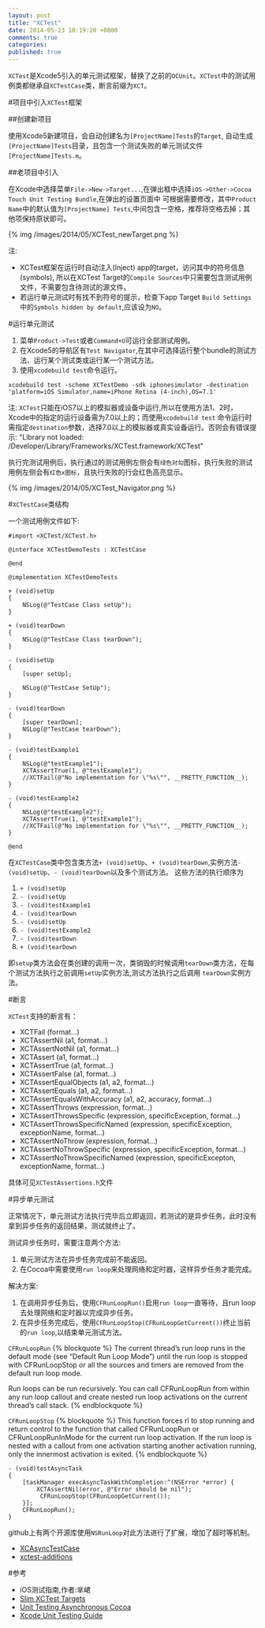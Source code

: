 ```yaml
---
layout: post
title: "XCTest"
date: 2014-05-23 10:19:20 +0800
comments: true
categories:
published: true
---
```


`XCTest`是Xcode5引入的单元测试框架，替换了之前的`OCUnit`。`XCTest`中的测试用例类都继承自`XCTestCase`类，断言前缀为`XCT`。

#项目中引入`XCTest`框架

##创建新项目

使用Xcode5新建项目，会自动创建名为`[ProjectName]Tests`的`Target`,
自动生成`[ProjectName]Tests`目录，且包含一个测试失败的单元测试文件`[ProjectName]Tests.m`。

##老项目中引入

在Xcode中选择菜单`File->New->Target...`,在弹出框中选择`iOS->Other->Cocoa Touch Unit Testing Bundle`,在弹出的设置页面中
可根据需要修改，其中`Product Name`中的默认值为`[ProjectName] Tests`,中间包含一空格，推荐将空格去掉；其他项保持原状即可。

{% img /images/2014/05/XCTest_newTarget.png %}

注:
* XCTest框架在运行时自动注入(Inject) app的target，访问其中的符号信息(symbols),
所以在XCTest Target的`Compile Sources`中只需要包含测试用例文件，不需要包含待测试的源文件。
* 若运行单元测试时有找不到符号的提示，检查下app Target `Build Settings`中的`Symbols hidden by default`,应该设为`NO`。

#运行单元测试

1. 菜单`Product->Test`或者`Command+U`可运行全部测试用例。
2. 在Xcode5的导航区有`Test Navigator`,在其中可选择运行整个bundle的测试方法、运行某个测试类或运行某一个测试方法。
3. 使用`xcodebuild test`命令运行。

```
xcodebuild test -scheme XCTestDemo -sdk iphonesimulator -destination 'platform=iOS Simulator,name=iPhone Retina (4-inch),OS=7.1'
```

注: `XCTest`只能在iOS7以上的模拟器或设备中运行,所以在使用方法1、2时，Xcode中的指定的运行设备需为7.0以上的；而使用`xcodebuild test`
命令运行时需指定`destination`参数，选择7.0以上的模拟器或真实设备运行。否则会有错误提示:
"Library not loaded: /Developer/Library/Frameworks/XCTest.framework/XCTest"

执行完测试用例后，执行通过的测试用例左侧会有`绿色对勾`图标，执行失败的测试用例左侧会有`红色x图标`，且执行失败的行会红色高亮显示。

{% img /images/2014/05/XCTest_Navigator.png %}

#`XCTestCase`类结构

一个测试用例文件如下:

```
#import <XCTest/XCTest.h>

@interface XCTestDemoTests : XCTestCase

@end

@implementation XCTestDemoTests

+ (void)setUp
{
    NSLog(@"TestCase Class setUp");
}

+ (void)tearDown
{
    NSLog(@"TestCase Class tearDown");
}

- (void)setUp
{
    [super setUp];

    NSLog(@"TestCase SetUp");
}

- (void)tearDown
{
    [super tearDown];
    NSLog(@"TestCase tearDown");
}

- (void)testExample1
{
    NSLog(@"testExample1");
    XCTAssertTrue(1, @"testExample1");
    //XCTFail(@"No implementation for \"%s\"", __PRETTY_FUNCTION__);
}

- (void)testExample2
{
    NSLog(@"testExample2");
    XCTAssertTrue(1, @"testExample1");
    //XCTFail(@"No implementation for \"%s\"", __PRETTY_FUNCTION__);
}

@end
```

在`XCTestCase`类中包含类方法`+ (void)setUp`、`+ (void)tearDown`,实例方法`- (void)setUp`、`- (void)tearDown`以及多个测试方法。
这些方法的执行顺序为

1. `+ (void)setUp`
2. `- (void)setUp`
3. `- (void)testExample1`
4. `- (void)tearDown`
5. `- (void)setUp`
6. `- (void)testExample2`
7. `- (void)tearDown`
8. `+ (void)tearDown`

即`setup`类方法会在类创建的调用一次，类销毁的时候调用`tearDown`类方法，在每个测试方法执行之前调用`setUp`实例方法,测试方法执行之后调用
`tearDown`实例方法。

#断言

`XCTest`支持的断言有：

* XCTFail (format…)
* XCTAssertNil (a1, format…)
* XCTAssertNotNil (a1, format…)
* XCTAssert (a1, format…)
* XCTAssertTrue (a1, format…)
* XCTAssertFalse (a1, format…)
* XCTAssertEqualObjects (a1, a2, format…)
* XCTAssertEquals (a1, a2, format…)
* XCTAssertEqualsWithAccuracy (a1, a2, accuracy, format…)
* XCTAssertThrows (expression, format…)
* XCTAssertThrowsSpecific (expression, specificException, format…)
* XCTAssertThrowsSpecificNamed (expression, specificException, exceptionName, format…)
* XCTAssertNoThrow (expression, format…)
* XCTAssertNoThrowSpecific (expression, specificException, format…)
* XCTAssertNoThrowSpecificNamed (expression, specificExcepton, exceptionName, format…)

具体可见`XCTestAssertions.h`文件

#异步单元测试

正常情况下，单元测试方法执行完毕后立即返回，若测试的是异步任务，此时没有拿到异步任务的返回结果，测试就终止了。

测试异步任务时，需要注意两个方法:

1. 单元测试方法在异步任务完成前不能返回。
2. 在Cocoa中需要使用`run loop`来处理网络和定时器，这样异步任务才能完成。

解决方案:

1. 在调用异步任务后，使用`CFRunLoopRun()`启用`run loop`一直等待，且run loop去处理网络和定时器以完成异步任务。
2. 在异步任务完成后，使用`CFRunLoopStop(CFRunLoopGetCurrent())`终止当前的`run loop`,以结束单元测试方法。


`CFRunLoopRun`
{% blockquote %}
The current thread’s run loop runs in the default mode (see “Default Run Loop Mode”) until the run loop is stopped with CFRunLoopStop or all the sources and timers are removed from the default run loop mode.

Run loops can be run recursively. You can call CFRunLoopRun from within any run loop callout and create nested run loop activations on the current thread’s call stack.
{% endblockquote %}

`CFRunLoopStop`
{% blockquote %}
This function forces rl to stop running and return control to the function that called CFRunLoopRun or CFRunLoopRunInMode for the current run loop activation. If the run loop is nested with a callout from one activation starting another activation running, only the innermost activation is exited.
{% endblockquote %}


```
- (void)testAsyncTask
{
    [taskManager execAsyncTaskWithCompletion:^(NSError *error) {
        XCTAssertNil(error, @"Error should be nil");
         CFRunLoopStop(CFRunLoopGetCurrent());
    }];
    CFRunLoopRun();
}
```

github上有两个开源库使用`NSRunLoop`对此方法进行了扩展，增加了超时等机制。

* [XCAsyncTestCase](https://github.com/premosystems/XCAsyncTestCase)
* [xctest-additions](https://github.com/iheartradio/xctest-additions)

#参考
* iOS测试指南,作者:芈峮
* [Slim XCTest Targets](http://hackazach.net/code/2014/02/24/slim-xctest-targets/)
* [Unit Testing Asynchronous Cocoa](http://mentalfaculty.tumblr.com/post/83814421929/unit-testing-asynchronous-cocoa)
* [Xcode Unit Testing Guide](https://developer.apple.com/legacy/library/documentation/DeveloperTools/Conceptual/UnitTesting/00-About_Unit_Testing/about.html)
